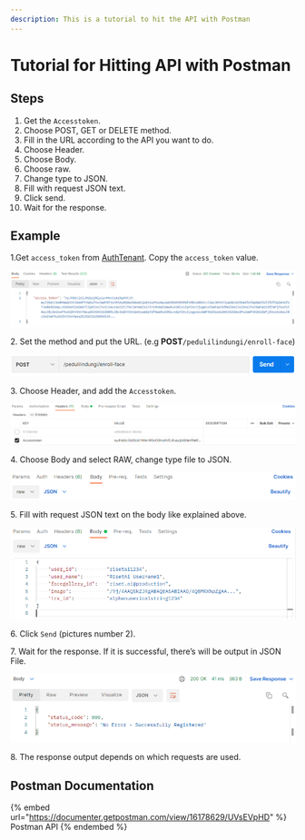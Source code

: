 ```yaml
---
description: This is a tutorial to hit the API with Postman
---
```


# Tutorial for Hitting API with Postman

## Steps

1. Get the `Accesstoken`.
2. Choose POST, GET or DELETE method.
3. Fill in the URL according to the API you want to do.
4. Choose Header.
5. Choose Body.
6. Choose raw.
7. Change type to JSON.
8. Fill with request JSON text.
9. Click send.
10. Wait for the response.

#### &#x20;<a href="#example" id="example"></a>

## Example

1.Get `access_token` from [AuthTenant](broken-reference). Copy the `access_token` value.

![](../.gitbook/assets/access-token.png)

2\. Set the method and put the URL. (e.g **POST**`/pedulilindungi/enroll-face`)

![](../.gitbook/assets/pswpold.png)

3\. Choose Header, and add the `Accesstoken`.

![](../.gitbook/assets/lqp5isc.png)

4\. Choose Body and select RAW, change type file to JSON.

![](../.gitbook/assets/xhqzlkg.png)

5\. Fill with request JSON text on the body like explained above.

![](../.gitbook/assets/ahk0je6.png)

6\. Click `Send` (pictures number 2).

7\. Wait for the response. If it is successful, there’s will be output in JSON File.

![](../.gitbook/assets/yvz1d8c.png)

8\. The response output depends on which requests are used.

## Postman Documentation

{% embed url="https://documenter.getpostman.com/view/16178629/UVsEVpHD" %}
Postman API
{% endembed %}
